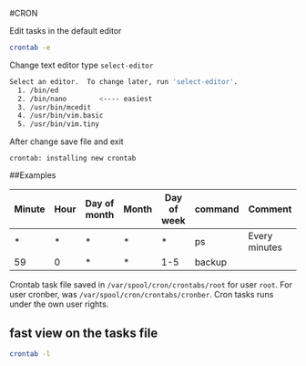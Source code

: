 #CRON

Edit tasks in the default editor
```bash
crontab -e
```

Change text editor type `select-editor`
```bash
Select an editor.  To change later, run 'select-editor'.
  1. /bin/ed
  2. /bin/nano        <---- easiest
  3. /usr/bin/mcedit
  4. /usr/bin/vim.basic
  5. /usr/bin/vim.tiny
```

After change save file and exit
```
crontab: installing new crontab
```

##Examples

Minute |  Hour  |  Day of month |   Month | Day of week |     command | Comment
-------|--------|---------------|---------|-------------|-------------|-----------
*      |  *     |       *       |   *     |       *     |    ps       | Every minutes    
59     |  0     |       *       |   *     |   1-5       |    backup   | 


Crontab task file saved in `/var/spool/cron/crontabs/root` for user `root`. For user cronber, was `/var/spool/cron/crontabs/cronber`. Cron tasks runs under the own user rights.

## fast view on the tasks file
```bash
crontab -l
```

